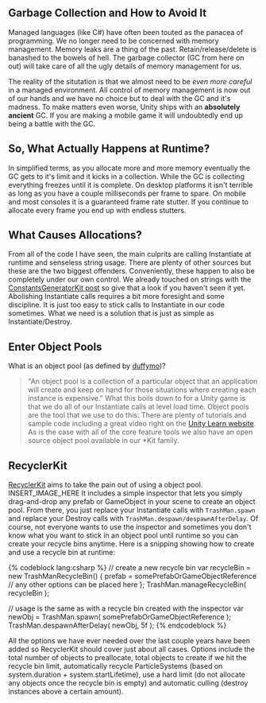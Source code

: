## Garbage Collection and How to Avoid It

Managed languages (like C#) have often been touted as the panacea of programming. We no longer need to be concerned with memory management. Memory leaks are a thing of the past. Retain/release/delete is banashed to the bowels of hell. The garbage collector (GC from here on out) will take care of all the ugly details of memory management for us.

<!--more-->

The reality of the situtation is that we almost need to be _even more careful_ in a managed environment. All control of memory management is now out of our hands and we have no choice but to deal with the GC and it's madness. To make matters even worse, Unity ships with an **absolutely ancient** GC. If you are making a mobile game it will undoubtedly end up being a battle with the GC.


## So, What Actually Happens at Runtime?

In simplified terms, as you allocate more and more memory eventually the GC gets to it's limit and it kicks in a collection. While the GC is collecting everything freezes until it is complete. On desktop platforms it isn't terrible as long as you have a couple milliseconds per frame to spare. On mobile and most consoles it is a guaranteed frame rate stutter. If you continue to allocate every frame you end up with endless stutters.


## What Causes Allocations?

From all of the code I have seen, the main culprits are calling Instantiate at runtime and senseless string usage. There are plenty of other sources but these are the two biggest offenders. Conveniently, these happen to also be completely under our own control. We already touched on strings with the [ConstantsGeneratorKit post](/constants-generator-kit/) so give that a look if you haven't seen it yet. Abolishing Instantiate calls requires a bit more foresight and some discipline. It is just too easy to stick calls to Instantiate in our code sometimes. What we need is a solution that is just as simple as Instantiate/Destroy.


## Enter Object Pools

What is an object pool (as defined by [duffymo](http://stackoverflow.com/users/37213/duffymo))?
> "An object pool is a collection of a particular object that an application will create and keep on hand for those situations where creating each instance is expensive."
What this boils down to for a Unity game is that we do all of our Instantiate calls at level load time. Object pools are the tool that we use to do this. There are plenty of tutorials and sample code including a great video right on the [Unity Learn website](http://unity3d.com/learn/tutorials/modules/beginner/live-training-archive/object-pooling). As is the case with all of the core feature tools we also have an open source object pool available in our *Kit family.


## RecyclerKit

[RecyclerKit](https://github.com/prime31/RecyclerKit) aims to take the pain out of using a object pool. INSERT_IMAGE_HERE It includes a simple inspector that lets you simply drag-and-drop any prefab or GameObject in your scene to create an object pool. From there, you just replace your Instantiate calls with `TrashMan.spawn` and replace your Destroy calls with `TrashMan.despawn/despawnAfterDelay`. Of course, not everyone wants to use the inspector and sometimes you don't know what you want to stick in an object pool until runtime so you can create your recycle bins anytime. Here is a snipping showing how to create and use a recycle bin at runtime:

{% codeblock lang:csharp %}
// create a new recycle bin
var recycleBin = new TrashManRecycleBin()
{
    prefab = somePrefabOrGameObjectReference
    // any other options can be placed here
};
TrashMan.manageRecycleBin( recycleBin );

// usage is the same as with a recycle bin created with the inspector
var newObj = TrashMan.spawn( somePrefabOrGameObjectReference );
TrashMan.despawnAfterDelay( newObj, 5f );
{% endcodeblock %}


All the options we have ever needed over the last couple years have been added so RecyclerKit should cover just about all cases. Options include the total number of objects to preallocate, total objects to create if we hit the recycle bin limit, automatically recycle ParticleSystems (based on system.duration + system.startLifetime), use a hard limit (do not allocate any objects once the recycle bin is empty) and automatic culling (destroy instances above a certain amount).